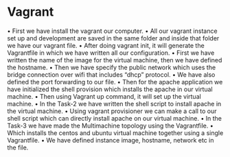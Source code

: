 # Vagrant
•	First we have install the vagrant our computer.
•	All our vagrant instance set up and development are saved in the same folder and inside that folder we have our vagrant      file.
•	After doing vagrant init, it will generate the Vagrantfile in which we have written all our configuration.
•	First we have written the name of the image for the virtual machine, then we have defined the hostname.
•	Then we have specify the public network which uses the bridge connection over wifi that includes “dhcp” protocol.
•	We have also defined the port forwarding to our file.
•	Then for the apache application we have initialized the shell provision which installs the apache in our virtual machine.
•	Then using Vagrant up command, it will set up the virtual machine.
•	In the Task-2 we have written the shell script to install apache in the virtual machine.
•	Using vagrant provisioner we can make a call to our shell script which can directly install apache on our virtual machine.
•	In the Task-3 we have made the Multimachine topology using the Vagrantfile.
•	Which installs the centos and ubuntu virtual machine together using a single Vagrantfile.
•	We have defined instance image, hostname, network etc in the file.
